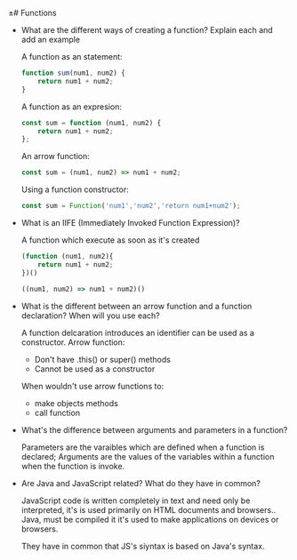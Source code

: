±# Functions

- What are the different ways of creating a function? Explain each and add an example

    A function as an statement:
    ```javascript
    function sum(num1, num2) {
        return num1 + num2;
    }
    ```
    A function as an expresion:
    ```javascript
    const sum = function (num1, num2) {
        return num1 + num2;
    };
    ```
    An arrow function:
    ```javascript
    const sum = (num1, num2) => num1 + num2;
     ```
     Using a function constructor:
     ```javascript
    const sum = Function('num1','num2','return num1+num2');
     ```


- What is an IIFE (Immediately Invoked Function Expression)?

    A function which execute as soon as it's created
    ```javascript
    (function (num1, num2){
        return num1 + num2;
    })()

    ((num1, num2) => num1 + num2)()
    ```

- What is the different between an arrow function and a function declaration? When will you use each?

    A function delcaration introduces an identifier can be used as a constructor.
    Arrow function:
    - Don't have .this() or super() methods
    - Cannot be used as a constructor

    When wouldn't use arrow functions to:
    - make objects methods
    - call function

- What's the difference between arguments and parameters in a function?

    Parameters are the varaibles which are defined when a function is declared;
    Arguments are the values of the variables within a function when the function is invoke.


- Are Java and JavaScript related? What do they have in common?

    JavaScript code is written completely in text and need only be interpreted, it's is used primarily on HTML documents and browsers.. Java, must be compiled it it's used to make applications on devices or browsers.

    They have in common that JS's siyntax is based on Java's syntax.



